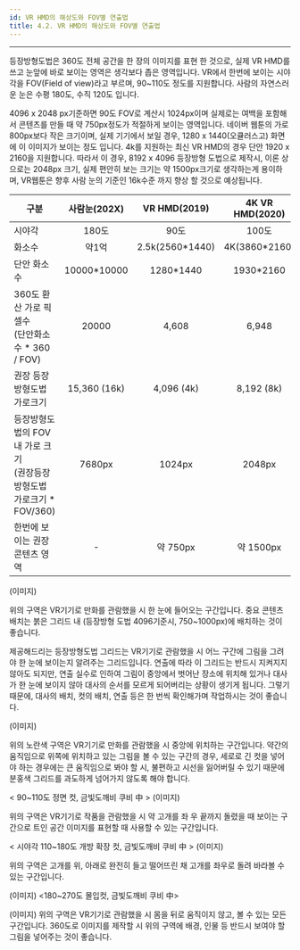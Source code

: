 ```yaml
---
id: VR HMD의 해상도와 FOV별 연출법
title: 4.2. VR HMD의 해상도와 FOV별 연출법
---
```


<hr />

등장방형도법은 360도 전체 공간을 한 장의 이미지를 표현 한 것으로, 실제 VR HMD를 쓰고 눈앞에 바로 보이는 영역은 생각보다 좁은 영역입니다. VR에서 한번에 보이는 시야각을 FOV(Field of view)라고 부르며, 90~110도 정도를 지원합니다. 사람의 자연스러운 눈은 수평 180도,  수직 120도 입니다.

4096 x 2048 px기준하면 90도 FOV로 계산시 1024px이며 실제로는 여백을 포함해서 콘텐츠를 만들 때 약 750px정도가 적절하게 보이는 영역입니다. 네이버 웹툰의 가로 800px보다 작은 크기이며, 실제 기기에서 보일 경우, 1280 x 1440(오큘러스고) 화면에 이 이미지가 보이는 정도 입니다. 4k를 지원하는 최신 VR HMD의 경우 단안 1920 x 2160을 지원합니다. 따라서 이 경우, 8192 x 4096 등장방형 도법으로 제작시, 이론 상으로는 2048px 크기, 실제 편안히 보는 크기는 약 1500px크기로 생각하는게 용이하며, VR웹툰은 향후 사람 눈의 기준인 16k수준 까지 향상 할 것으로 예상됩니다.

| 구분 | 사람눈(202X) | VR HMD(2019) | 4K VR HMD(2020) |
|--- |:----:|:---:|:---:|
|시야각|180도|90도|100도|
|화소수|약1억|2.5k(2560*1440)|4K(3860*2160)|
|단안 화소수|10000*10000|1280*1440|1930*2160|
|360도 환산 가로 픽셀수<br />(단안화소수 * 360 / FOV)|20000|4,608|6,948|
|권장 등장방형도법 가로크기|15,360 (16k)|4,096 (4k)|8,192 (8k)|
|등장방형도법의 FOV내 가로 크기<br />(권장등장방형도법 가로크기 *<br />FOV/360)|7680px|1024px|2048px|
|한번에 보이는 권장 콘텐츠 영역|-|약 750px|약 1500px|

(이미지)

위의 구역은 VR기기로 만화를 관람했을 시 한 눈에 들어오는 구간입니다. 중요 콘텐츠 배치는 붉은 그리드 내 (등장방형 도법 4096기준시, 750~1000px)에 배치하는 것이 좋습니다.

제공해드리는 등장방형도법 그리드는 VR기기로 관람했을 시 어느 구간에 그림을 그려야 한 눈에 보이는지 알려주는 그리드입니다. 연출에 따라 이 그리드는 반드시 지켜지지 않아도 되지만, 연출 실수로 인하여 그림이 중앙에서 벗어난 장소에 위치해 있거나 대사가 한 눈에 보이지 않아 대사의 순서를 모르게 되어버리는 상황이 생기게 됩니다. 그렇기 때문에, 대사의 배치, 컷의 배치, 연출 등은 한 번씩 확인해가며 작업하시는 것이 좋습니다.

(이미지)

위의 노란색 구역은 VR기기로 만화를 관람했을 시 중앙에 위치하는 구간입니다. 약간의 움직임으로 위쪽에 위치하고 있는 그림을 볼 수 있는 구간의 경우, 세로로 긴 컷을 넣어야 하는 경우에는 큰 움직임으로 봐야 할 시, 불편하고 시선을 잃어버릴 수 있기 때문에 분홍색 그리드를 과도하게 넘어가지 않도록 해야 합니다.

< 90~110도 정면 컷, 금빛도깨비 쿠비 中 >
(이미지)

위의 구역은 VR기기로 작품을 관람했을 시 약 고개를 좌 우 끝까지 돌렸을 때 보이는 
구간으로 트인 공간 이미지를 표현할 때 사용할 수 있는 구간입니다.

< 시야각 110~180도 개방 확장 컷, 금빛도깨비 쿠비 中 >
(이미지)

위의 구역은 고개를 위, 아래로 완전히 들고 떨어뜨린 채 고개를 좌우로 돌려 바라볼 수 있는 구간입니다.
 
(이미지)
<180~270도 몰입컷, 금빛도깨비 쿠비 中>

(이미지)
위의 구역은 VR기기로 관람했을 시 몸을 뒤로 움직이지 않고, 볼 수 있는 모든 구간입니다.  360도로 이미지를 제작할 시 위의 구역에 배경, 인물 등 반드시 보여야 할 그림을 넣어주는 것이 좋습니다.






